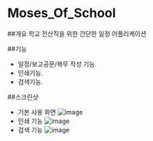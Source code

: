 # Moses_Of_School

##개요
학교 전산직을 위한 간단한 일정 어플리케이션

##기능
* 일정/보고공문/복무 작성 기능.
* 인쇄기능.
* 검색기능.

##스크린샷
* 기본 사용 화면
![image](https://user-images.githubusercontent.com/68174637/89661618-de8ff500-d90d-11ea-9c3d-af3e1d81478e.png)
* 인쇄 기능
![image](https://user-images.githubusercontent.com/68174637/89661734-054e2b80-d90e-11ea-8615-4f40c08dfcde.png)
* 검색 기능
![image](https://user-images.githubusercontent.com/68174637/89661875-39295100-d90e-11ea-9dc1-5a5dcefd7773.png)

